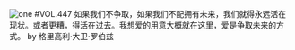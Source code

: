 ![one](http://image.wufazhuce.com/FtIQ-bF0KU-4MK64trofpYKy2cS0)
#VOL.447
如果我们不争取，如果我们不配拥有未来，我们就得永远活在现状。或者更糟，得活在过去。我想爱的用意大概就在这里，爱是争取未来的方式。 by 格里高利·大卫·罗伯兹